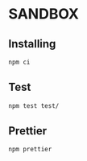 # SANDBOX

## Installing

```bash
npm ci
```

## Test

```bash
npm test test/
```

## Prettier

```bash
npm prettier
```
